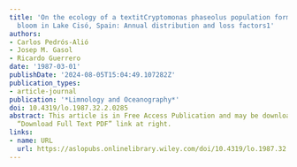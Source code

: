 ```yaml
---
title: 'On the ecology of a textitCryptomonas phaseolus population forming a metalimnetic
  bloom in Lake Cisó, Spain: Annual distribution and loss factors1'
authors:
- Carlos Pedrós‐Alió
- Josep M. Gasol
- Ricardo Guerrero
date: '1987-03-01'
publishDate: '2024-08-05T15:04:49.107282Z'
publication_types:
- article-journal
publication: '*Limnology and Oceanography*'
doi: 10.4319/lo.1987.32.2.0285
abstract: This article is in Free Access Publication and may be downloaded using the
  “Download Full Text PDF” link at right.
links:
- name: URL
  url: https://aslopubs.onlinelibrary.wiley.com/doi/10.4319/lo.1987.32.2.0285
---
```

